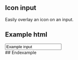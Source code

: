 ## Icon input

Easily overlay an icon on an input.

## Example html
<div class="input-with-icon">
  <input type="text" value="Example input" class="form-control">
  <span class="icon icon-calendar"></span>
</div>
## Endexample
